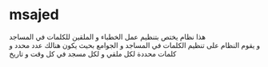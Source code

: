 # msajed

هذا نظام يختص بتنظيم عمل الخطباء و الملقين للكلمات في المساجد    
و يقوم النظام على تنظيم الكلمات في المساجد و الجوامع بحيث يكون هنالك عدد محدد و كلمات محددة لكل ملقي و لكل مسجد في كل وقت و تاريخ

